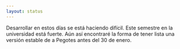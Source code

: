 ```yaml
---
layout: status
---
```

Desarrollar en estos días se está haciendo difícil. Este semestre en la universidad está fuerte. Aún así encontraré la forma de tener lista una versión estable de a Pegotes antes del 30 de enero.